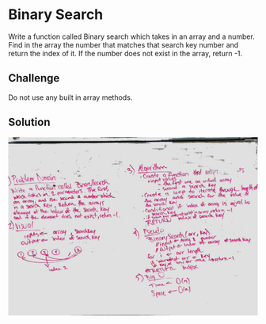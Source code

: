 # Binary Search
Write a function called Binary search which takes in an array and a number. Find in the array the number that matches that search key number and return the index of it. If the number does not exist in the array, return -1.

## Challenge
Do not use any built in array methods.

## Solution

![Getting Started](../../assets/array_binary_search.jpg)
